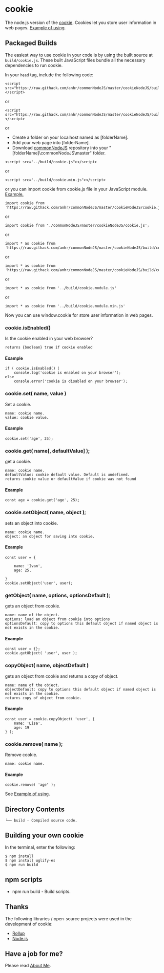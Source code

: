 ﻿# cookie
The node.js version of the [cookie](https://www.w3schools.com/js/js_cookies.asp).
Cookies let you store user information in web pages.
[Example of using](https://raw.githack.com/anhr/commonNodeJS/master/cookieNodeJS/Examples/index.html).

## Packaged Builds
The easiest way to use cookie in your code is by using the built source at `build/cookie.js`.
These built JavaScript files bundle all the necessary dependencies to run cookie.

In your `head` tag, include the following code:
```
<script src="https://raw.githack.com/anhr/commonNodeJS/master/cookieNodeJS/build/cookie.js"></script>
```
or
```
<script src="https://raw.githack.com/anhr/commonNodeJS/master/cookieNodeJS/build/cookie.min.js"></script>
```

or

* Create a folder on your localhost named as [folderName].
* Add your web page into [folderName].
* Download [commonNodeJS](https://github.com/anhr/commonNodeJS) repository into your "[folderName]\commonNodeJS\master" folder.

```
<script src="../build/cookie.js"></script>
```
or
```
<script src="../build/cookie.min.js"></script>
```

or you can import cookie from cookie.js file in your JavaScript module. [Example.](https://raw.githack.com/anhr/commonNodeJS/master/cookieNodeJS/Examples/index.html)
```
import cookie from 'https://raw.githack.com/anhr/commonNodeJS/master/cookieNodeJS/cookie.js';
```
or
```
import cookie from './commonNodeJS/master/cookieNodeJS/cookie.js';
```
or
```
import * as cookie from 'https://raw.githack.com/anhr/commonNodeJS/master/cookieNodeJS/build/cookie.module.js';
```
or
```
import * as cookie from 'https://raw.githack.com/anhr/commonNodeJS/master/cookieNodeJS/build/cookie.module.min.js';
```
or
```
import * as cookie from '../build/cookie.module.js'
```
or
```
import * as cookie from '../build/cookie.module.min.js'
```

Now you can use window.cookie for store user information in web pages.

### cookie.isEnabled()

Is the cookie enabled in your web browser?

	returns {boolean} true if cookie enabled

#### Example
```
if ( cookie.isEnabled() )
	console.log('cookie is enabled on your browser');
else
	console.error('cookie is disabled on your browser');
```

### cookie.set( name, value )

Set a cookie.

	name: cookie name.
	value: cookie value.

#### Example
```
cookie.set('age', 25);
```

### cookie.get( name[, defaultValue] );

get a cookie.

	name: cookie name.
	defaultValue: cookie default value. Default is undefined.
	returns cookie value or defaultValue if cookie was not found

#### Example
```
const age = cookie.get('age', 25);
```

### cookie.setObject( name, object );

sets an object into cookie.

	name: cookie name.
	object: an object for saving into cookie.

#### Example
```
const user = {

	name: 'Ivan',
	age: 25,
				
}
cookie.setObject('user', user);
```

### getObject( name, options, optionsDefault );

gets an object from cookie.

	name: name of the object.
	options: load an object from cookie into options
	optionsDefault: copy to options this default object if named object is not exists in the cookie.

#### Example
```
const user = {};
cookie.getObject( 'user', user );
```

### copyObject( name, objectDefault )

gets an object from cookie and returns a copy of object.

	name: name of the object.
	objectDefault: copy to options this default object if named object is not exists in the cookie.
	returns copy of object from cookie.

#### Example
```
const user = cookie.copyObject( 'user', {
	name: 'Lisa',
	age: 19
} );
```

### cookie.remove( name );

Remove cookie.

	name: cookie name.

#### Example
```
cookie.remove( 'age' );
```

See [Example of using](https://raw.githack.com/anhr/cookieNodeJS/master/).

## Directory Contents

```
└── build - Compiled source code.
```

## Building your own cookie

In the terminal, enter the following:

```
$ npm install
$ npm install uglify-es
$ npm run build
```

## npm scripts

- npm run build - Build scripts.

## Thanks
The following libraries / open-source projects were used in the development of cookie:
 * [Rollup](https://rollupjs.org)
 * [Node.js](http://nodejs.org/)

 ## Have a job for me?
Please read [About Me](https://anhr.github.io/AboutMe/).
